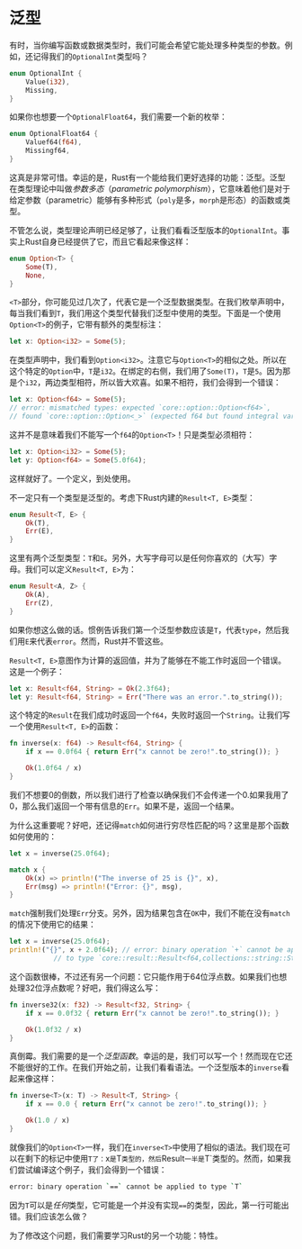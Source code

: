 # 泛型
有时，当你编写函数或数据类型时，我们可能会希望它能处理多种类型的参数。例如，还记得我们的`OptionalInt`类型吗？
```rust
enum OptionalInt {
    Value(i32),
    Missing,
}
```
如果你也想要一个`OptionalFloat64`，我们需要一个新的枚举：
```rust
enum OptionalFloat64 {
    Valuef64(f64),
    Missingf64,
}
```
这真是非常可惜。幸运的是，Rust有一个能给我们更好选择的功能：泛型。泛型在类型理论中叫做*参数多态*（*parametric polymorphism*），它意味着他们是对于给定参数（parametric）能够有多种形式（`poly`是多，`morph`是形态）的函数或类型。

不管怎么说，类型理论声明已经足够了，让我们看看泛型版本的`OptionalInt`。事实上Rust自身已经提供了它，而且它看起来像这样：
```rust
enum Option<T> {
    Some(T),
    None,
}
```
`<T>`部分，你可能见过几次了，代表它是一个泛型数据类型。在我们枚举声明中，每当我们看到`T`，我们用这个类型代替我们泛型中使用的类型。下面是一个使用`Option<T>`的例子，它带有额外的类型标注：
```rust
let x: Option<i32> = Some(5);
```
在类型声明中，我们看到`Option<i32>`。注意它与`Option<T>`的相似之处。所以在这个特定的`Option`中，`T`是`i32`。在绑定的右侧，我们用了`Some(T)`，`T`是`5`。因为那是个`i32`，两边类型相符，所以皆大欢喜。如果不相符，我们会得到一个错误：
```rust
let x: Option<f64> = Some(5);
// error: mismatched types: expected `core::option::Option<f64>`,
// found `core::option::Option<_>` (expected f64 but found integral variable)
```
这并不是意味着我们不能写一个`f64`的`Option<T>`！只是类型必须相符：
```rust
let x: Option<i32> = Some(5);
let y: Option<f64> = Some(5.0f64);
```
这样就好了。一个定义，到处使用。

不一定只有一个类型是泛型的。考虑下Rust内建的`Result<T, E>`类型：
```rust
enum Result<T, E> {
    Ok(T),
    Err(E),
}
```
这里有两个泛型类型：`T`和`E`。另外，大写字母可以是任何你喜欢的（大写）字母。我们可以定义`Result<T, E>`为：
```rust
enum Result<A, Z> {
    Ok(A),
    Err(Z),
}
```
如果你想这么做的话。惯例告诉我们第一个泛型参数应该是`T`，代表`type`，然后我们用`E`来代表`error`。然而，Rust并不管这些。

`Result<T, E>`意图作为计算的返回值，并为了能够在不能工作时返回一个错误。这是一个例子：
```rust
let x: Result<f64, String> = Ok(2.3f64);
let y: Result<f64, String> = Err("There was an error.".to_string());
```
这个特定的`Result`在我们成功时返回一个`f64`，失败时返回一个`String`。让我们写一个使用`Result<T, E>`的函数：
```rust
fn inverse(x: f64) -> Result<f64, String> {
    if x == 0.0f64 { return Err("x cannot be zero!".to_string()); }

    Ok(1.0f64 / x)
}
```
我们不想要0的倒数，所以我们进行了检查以确保我们不会传递一个0.如果我用了0，那么我们返回一个带有信息的`Err`。如果不是，返回一个结果。

为什么这重要呢？好吧，还记得`match`如何进行穷尽性匹配的吗？这里是那个函数如何使用的：
```rust
let x = inverse(25.0f64);

match x {
    Ok(x) => println!("The inverse of 25 is {}", x),
    Err(msg) => println!("Error: {}", msg),
}
```
`match`强制我们处理`Err`分支。另外，因为结果包含在`OK`中，我们不能在没有`match`的情况下使用它的结果：
```rust
let x = inverse(25.0f64);
println!("{}", x + 2.0f64); // error: binary operation `+` cannot be applied
           // to type `core::result::Result<f64,collections::string::String>`
```
这个函数很棒，不过还有另一个问题：它只能作用于64位浮点数。如果我们也想处理32位浮点数呢？好吧，我们得这么写：
```rust
fn inverse32(x: f32) -> Result<f32, String> {
    if x == 0.0f32 { return Err("x cannot be zero!".to_string()); }

    Ok(1.0f32 / x)
}
```
真倒霉。我们需要的是一个*泛型函数*。幸运的是，我们可以写一个！然而现在它还不能很好的工作。在我们开始之前，让我们看看语法。一个泛型版本的`inverse`看起来像这样：
```rust
fn inverse<T>(x: T) -> Result<T, String> {
    if x == 0.0 { return Err("x cannot be zero!".to_string()); }

    Ok(1.0 / x)
}
```
就像我们的`Option<T>`一样，我们在`inverse<T>`中使用了相似的语法。我们现在可以在剩下的标记中使用`T了：`x`是`T`类型的，然后`Result`一半是`T`类型的。然而，如果我们尝试编译这个例子，我们会得到一个错误：
```bash
error: binary operation `==` cannot be applied to type `T`
```
因为`T`可以是*任何*类型，它可能是一个并没有实现`==`的类型，因此，第一行可能出错。我们应该怎么做？

为了修改这个问题，我们需要学习Rust的另一个功能：特性。
